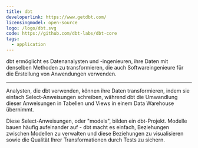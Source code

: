 ```yaml
---
title: dbt
developerlink: https://www.getdbt.com/
licensingmodel: open-source
logo: /logo/dbt.svg
code: https://github.com/dbt-labs/dbt-core
tags:
  - application
---
```


dbt ermöglicht es Datenanalysten und -ingenieuren, ihre Daten mit denselben Methoden zu transformieren, die auch Softwareingenieure für die Erstellung von Anwendungen verwenden.

---

Analysten, die dbt verwenden, können ihre Daten transformieren, indem sie einfach Select-Anweisungen schreiben, während dbt die Umwandlung dieser Anweisungen in Tabellen und Views in einem Data Warehouse übernimmt.

Diese Select-Anweisungen, oder "models", bilden ein dbt-Projekt. Modelle bauen häufig aufeinander auf - dbt macht es einfach, Beziehungen zwischen Modellen zu verwalten und diese Beziehungen zu visualisieren sowie die Qualität Ihrer Transformationen durch Tests zu sichern.
